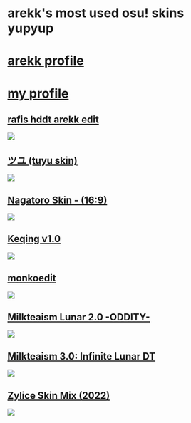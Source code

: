 
# arekk's most used osu! skins yupyup
# [arekk profile](https://osu.ppy.sh/users/16085078)
# [my profile](https://osu.ppy.sh/users/26025155)

## [rafis hddt arekk edit](https://drive.google.com/file/d/18jwvGxnHh2SaW8rpkwcmqtY_m-TSPeL6/view)

![](https://i.imgur.com/PiIDX7d.jpeg)

## [ツユ (tuyu skin)](https://drive.google.com/file/d/15i0ZzmKcV_R10EFppdw52IhfevrI0uJH/view?usp=sharing)

![](https://i.imgur.com/i6o3rd5.jpeg)

## [Nagatoro Skin - (16:9)](https://www.mediafire.com/file/3vf04f2ep8tuc4p/-_%25E2%2598%25BENagatoro%25E2%2598%25BD_%25E3%2580%258E4lben%25E3%2580%258F.osk/file)

![](https://i.imgur.com/QAKol6O.jpeg)

## [Keqing v1.0](https://www.mediafire.com/file/yj21zlk2ghx6n7n/Keqing.osk/file)

![](https://cdn1.osuck.net/screenshots/b16fb72ff504112076e014768ce7259b.webp)

## [monkoedit](https://www.mediafire.com/file/xthnviquoptb313/MonkoEdit.osk/file)

![](https://cdn1.osuck.net/screenshots/ab358180380acd6b11f7def15b844b20.webp)

## [Milkteaism Lunar 2.0 -ODDITY-](https://www.mediafire.com/file/o7qcormjx3v7mtu/Milkteaism_Lunar_v2.0_Deluxe.osk/file)

![](https://milkteaism.notion.site/image/https%3A%2F%2Fs3-us-west-2.amazonaws.com%2Fsecure.notion-static.com%2Fe0f3d1ee-2089-4374-b3a6-62734d646061%2Fscreenshot091.png?id=b77bb46a-67e7-461b-95f6-14b2bf148ab3&table=block&spaceId=decab6c5-1ef3-469e-aaa8-9423cb2a25d7&width=2000&userId=&cache=v2)

## [Milkteaism 3.0: Infinite Lunar DT](https://cdn.discordapp.com/attachments/1059192365375565824/1059192436829720657/Milkteaism_Infinite_Lunar_DT.osk)

![](https://milkteaism.notion.site/image/https%3A%2F%2Fs3-us-west-2.amazonaws.com%2Fsecure.notion-static.com%2F41726580-5d6e-48ba-bc8c-b6ff22dacce7%2Fscreenshot085.png?id=de7c6eac-c371-47b9-b1c4-00bba00daf24&table=block&spaceId=decab6c5-1ef3-469e-aaa8-9423cb2a25d7&width=2000&userId=&cache=v2)

## [Zylice Skin Mix (2022)](https://www.dropbox.com/s/jpy51k87ae1intn/Zylice%20Skin%20Mix%20%282022%29.osk?dl=0)

![](https://camo.githubusercontent.com/a5d2b8ee854ae41a1466b73bb6e0579fa74799b4268308f8900a00a01899f325/68747470733a2f2f692e696d6775722e636f6d2f365534624454652e706e67)
